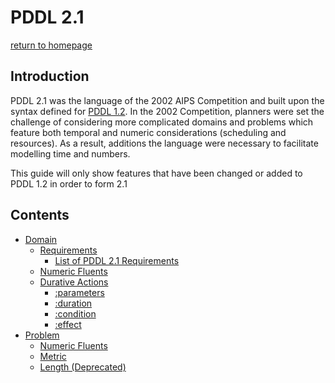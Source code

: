 # PDDL 2.1
[return to homepage](../../readme.md)
## Introduction
PDDL 2.1 was the language of the 2002 AIPS Competition and built upon the syntax defined for [PDDL 1.2](../PDDL/main). In the 2002 Competition, planners were set the challenge of considering more complicated domains and problems which feature both temporal and numeric considerations (scheduling and resources). As a result, additions the language were necessary to facilitate modelling time and numbers.

This guide will only show features that have been changed or added to PDDL 1.2 in order to form 2.1

## Contents
- [Domain](./domain.md)
    - [Requirements](./domain.md#requirements)
        - [List of PDDL 2.1 Requirements](./domain.md#list-of-requirements)
    - [Numeric Fluents](./domain.md#numeric-fluents)
    - [Durative Actions](./domain.md#durative-actions)
        - [:parameters](./domain.md#parameters)
        - [:duration](./domain.md#duration)
        - [:condition](./domain.md#condition)
        - [:effect](./domain.md#effect)
- [Problem](./problem.md)
    - [Numeric Fluents](./problem.md#numeric-fluents)
    - [Metric](./problem.md#metric)
    - [Length (Deprecated)](./problem.md#length)